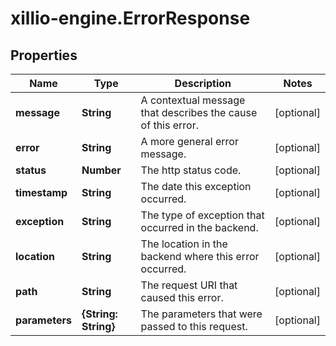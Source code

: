 # xillio-engine.ErrorResponse

## Properties
Name | Type | Description | Notes
------------ | ------------- | ------------- | -------------
**message** | **String** | A contextual message that describes the cause of this error. | [optional] 
**error** | **String** | A more general error message. | [optional] 
**status** | **Number** | The http status code. | [optional] 
**timestamp** | **String** | The date this exception occurred. | [optional] 
**exception** | **String** | The type of exception that occurred in the backend. | [optional] 
**location** | **String** | The location in the backend where this error occurred. | [optional] 
**path** | **String** | The request URI that caused this error. | [optional] 
**parameters** | **{String: String}** | The parameters that were passed to this request. | [optional] 



